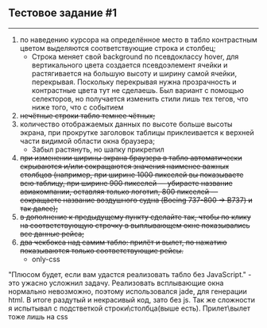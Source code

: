 ## Тестовое задание #1

___

1. по наведению курсора на определённое место в табло контрастным цветом выделяются соответствующие строка и столбец;
	* Строка меняет свой background по псевдоклассу hover, для вертикального цвета создается псевдоэлемент ячейки и растягивается на большую высоту и ширину самой ячейки, перекрывая. Поскольку перекрывая нужна прозрачность и контрастные цвета тут не сделаешь. Был вариант с помощью селекторов, но получается изменить стили лишь тех тегов, что ниже того, что с событием 
2. ~~нечётные строки табло темнее чётных;~~
3. количество отображаемых данных по высоте больше высоты экрана, при прокрутке заголовок таблицы приклеивается к верхней части видимой области окна браузера;
	* Забыл растянуть, но шапку прикрепил
4. ~~при изменении ширины экрана браузера в табло автоматически скрываются и/или сокращаются значения наименее важных столбцов (например, при ширине 1000 пикселей вы показываете всю таблицу, при ширине 900 пикселей — убираете название авиакомпании, оставляя только логотип, 800 пикселей — сокращаете название воздушного судна (Boeing 737-800 -> B737) и так далее);~~
5. ~~в дополнение к предыдущему пункту сделайте так, чтобы по клику на соответствующую строчку в выплывающем окне показывались все данные рейса;~~
6. ~~два чекбокса над самим табло: прилёт и вылет, по нажатию показываются только соответствующие рейсы.~~
	* only-css


"Плюсом будет, если вам удастся реализовать табло без JavaScript." - это ужасно усложнил задачу. Реализовать всплывающие окна нормально невозможно, поэтому использовался jade, для генерации html. В итоге раздутый и некрасивый код, зато без js. Так же сложности я испытывал с подстветкой строки\столбца(выше есть). Прилет\вылет тоже лишь на css

